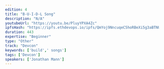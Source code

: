 ```yaml
---
edition: 4
title: "B-U-I-D-L Song"
description: "N/A"
youtubeUrl: "https://youtu.be/PluyYPXA4Zc"
ipfsHash: "https://ipfs.ethdevops.io/ipfs/QmYoj9NncuqeC5hoRBeXi5g3aBTNUpNZAf4RzCMMpY23hE?filename=B-U-I-D-L_Song_by_Jonathan_Mann_Devcon4-PluyYPXA4Zc.mp4"
duration: 443
expertise: "Beginner"
type: "Other"
track: "Devcon"
keywords: ['build',' songs']
tags: ['Devcon']
speakers: ['Jonathan Mann']
---
```

